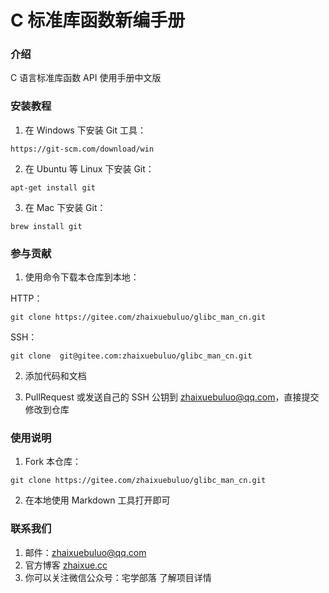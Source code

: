 # C 标准库函数新编手册

### **介绍**
C 语言标准库函数 API 使用手册中文版



### **安装教程**

1.  在 Windows 下安装 Git 工具：

```
https://git-scm.com/download/win
```

2.  在 Ubuntu 等 Linux 下安装 Git：

```
apt-get install git
```

3.  在 Mac 下安装 Git：

```
brew install git
```



### **参与贡献**

1. 使用命令下载本仓库到本地：

HTTP：

```
git clone https://gitee.com/zhaixuebuluo/glibc_man_cn.git
```

SSH：

```
git clone  git@gitee.com:zhaixuebuluo/glibc_man_cn.git
```

2. 添加代码和文档

3. PullRequest 或发送自己的 SSH 公钥到 zhaixuebuluo@qq.com，直接提交修改到仓库



### **使用说明**

1.  Fork 本仓库：

```
git clone https://gitee.com/zhaixuebuluo/glibc_man_cn.git
```

2. 在本地使用 Markdown 工具打开即可


### **联系我们**

1.  邮件：zhaixuebuluo@qq.com
2.  官方博客 [zhaixue.cc](www.zhaixue.cc)
3.  你可以关注微信公众号：宅学部落    了解项目详情
